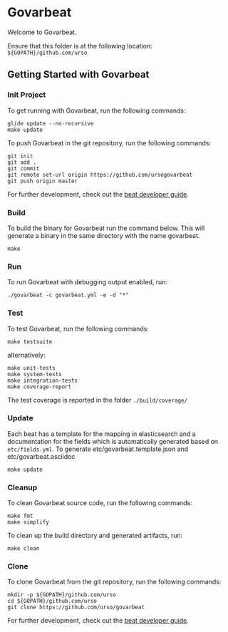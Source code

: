 # Govarbeat

Welcome to Govarbeat.

Ensure that this folder is at the following location:
`${GOPATH}/github.com/urso`

## Getting Started with Govarbeat

### Init Project
To get running with Govarbeat, run the following commands:

```
glide update --no-recursive
make update
```


To push Govarbeat in the git repository, run the following commands:

```
git init
git add .
git commit
git remote set-url origin https://github.com/ursogovarbeat
git push origin master
```

For further development, check out the [beat developer guide](https://www.elastic.co/guide/en/beats/libbeat/current/new-beat.html).

### Build

To build the binary for Govarbeat run the command below. This will generate a binary
in the same directory with the name govarbeat.

```
make
```


### Run

To run Govarbeat with debugging output enabled, run:

```
./govarbeat -c govarbeat.yml -e -d "*"
```


### Test

To test Govarbeat, run the following commands:

```
make testsuite
```

alternatively:
```
make unit-tests
make system-tests
make integration-tests
make coverage-report
```

The test coverage is reported in the folder `./build/coverage/`


### Update

Each beat has a template for the mapping in elasticsearch and a documentation for the fields
which is automatically generated based on `etc/fields.yml`.
To generate etc/govarbeat.template.json and etc/govarbeat.asciidoc

```
make update
```


### Cleanup

To clean  Govarbeat source code, run the following commands:

```
make fmt
make simplify
```

To clean up the build directory and generated artifacts, run:

```
make clean
```


### Clone

To clone Govarbeat from the git repository, run the following commands:

```
mkdir -p ${GOPATH}/github.com/urso
cd ${GOPATH}/github.com/urso
git clone https://github.com/urso/govarbeat
```


For further development, check out the [beat developer guide](https://www.elastic.co/guide/en/beats/libbeat/current/new-beat.html).
